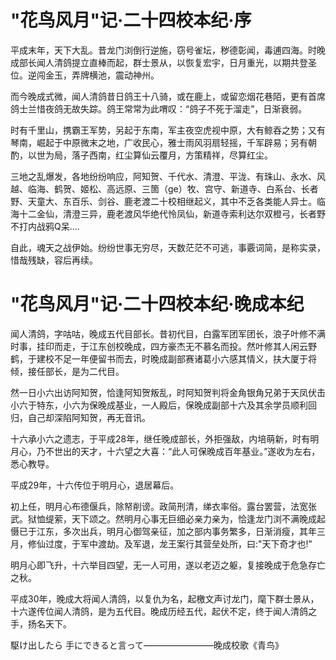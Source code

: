 # "花鸟风月"记·二十四校本纪·序

  平成末年，天下大乱。昔龙门浏倒行逆施，窃号雀坛，秽德彰闻，毒逋四海。时晚成部长闻人清鸽提立直棒而起，群士景从，以恢复宏宇，日月重光，以期共登圣位。逆闯金玉，弄牌横池，震动神州。

  而今晚成式微，闻人清鸽昔日鸽王十八骑，或在鹿上，或留恋烟花巷陌，更有首席鸽士兰惜夜鸽无故失踪。鸽王常常为此喟叹：“鸽子不死于溜走”，日渐衰弱。

  时有千里山，携霸王军势，另起于东南，军主夜空虎视中原，大有鲸吞之势；又有琴南，崛起于中原微末之地，广收民心，雅士雨风羽扇轻摇，千军辟易；另有朝酌，以世为局，落子西南，红尘算仙云覆月，方策精祥，尽算红尘。

  三地之乱爆发，各地纷纷响应，阿知贺、千代水、清澄、平泷、有珠山、永水、风越、临海、鹤贺、姬松、高远原、三箇（ge）牧、宫守、新道寺、白系台、长者野、天童大、东百乐、剑谷、鹿老渡二十校相继起义，其中不乏各类能人异士。临海十二金仙，清澄三异，鹿老渡风华绝代怜凤仙，新道寺索利达尔双橙弓，长者野不打内战鸦Q呆....

  自此，魂天之战伊始。纷纷世事无穷尽，天数茫茫不可逃，事覈词简，是称实录，惜哉残缺，容后再续。  


# "花鸟风月"记·二十四校本纪·晚成本纪  

闻人清鸽，字咕咕，晚成五代目部长。昔初代目，白露军团军团长，浪子叶修不满时事，挂印而走，于江东创校晚成，四方豪杰无不慕名而投。然叶修其人闲云野鹤，于建校不足一年便留书而去，时晚成副部赛诸葛小六感其情义，扶大厦于将倾，接任部长，是为二代目。  

然一日小六出访阿知贺，恰逢阿知贺叛乱，时阿知贺判将金角银角兄弟于天凤伏击小六于特东，小六为保晚成基业，一人殿后，保晚成副部十六及其余学员顺利回归，自己却深陷阿知贺，再无音讯。

十六承小六之遗志，于平成28年，继任晚成部长，外拒强敌，内培萌新，时有明月心，乃不世出的天才，十六望之大喜：“此人可保晚成百年基业。”遂收为左右，悉心教导。

平成29年，十六传位于明月心，退居幕后。

初上任，明月心布德偃兵，除帑削谤。政简刑清，绨衣率俗。露台罢营，法宽张武。狱恤缇萦，天下颂之。然明月心事无巨细必亲力亲为，恰逢龙门浏不满晚成起慑已于江东，多次出兵，明月心御驾亲征，加之部内事务繁多，日渐消瘦，其年三月，修仙过度，于军中渡劫。及军退，龙王案行其营垒处所，曰:"天下奇才也!"

明月心即飞升，十六举目四望，无一人可用，遂以老迈之躯，复接晚成于危急存亡之秋。

平成30年，晚成大将闻人清鸽，以复仇为名，起檄文声讨龙门，麾下群士景从，十六遂传位闻人清鸽，是为五代目。晚成历经五代，起伏不定，终于闻人清鸽之手，扬名天下。

駆け出したら  手にできると言って————————晚成校歌《青鸟》

